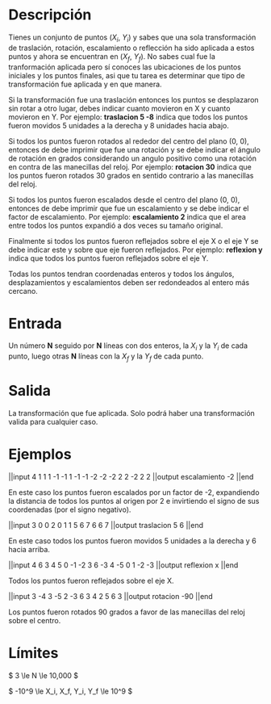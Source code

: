 # Descripción

Tienes un conjunto de puntos ($X_i$, $Y_i$) y sabes que una sola transformación de traslación, rotación, escalamiento o reflección ha sido aplicada a estos puntos y ahora se encuentran en ($X_f$, $Y_f$). No sabes cual fue la tranformación aplicada pero sí conoces las ubicaciones de los puntos iniciales y los puntos finales, asi que tu tarea es determinar que tipo de transformación fue aplicada y en que manera.

Si la transformación fue una traslación entonces los puntos se desplazaron sin rotar a otro lugar, debes indicar cuanto movieron en X y cuanto movieron en Y. Por ejemplo: **traslacion 5 -8** indica que todos los puntos fueron movidos 5 unidades a la derecha y 8 unidades hacia abajo.

Si todos los puntos fueron rotados al rededor del centro del plano (0, 0), entonces de debe imprimir que fue una rotación y se debe indicar el ángulo de rotación en grados considerando un angulo positivo como una rotación en contra de las manecillas del reloj.
Por ejemplo: **rotacion 30** indica que los puntos fueron rotados 30 grados en sentido contrario a las manecillas del reloj.

Si todos los puntos fueron escalados desde el centro del plano (0, 0), entonces de debe imprimir que fue un escalamiento y se debe indicar el factor de escalamiento. Por ejemplo: **escalamiento 2** indica que el area entre todos los puntos expandió a dos veces su tamaño original.

Finalmente si todos los puntos fueron reflejados sobre el eje X o el eje Y se debe indicar este y sobre que eje fueron reflejados. Por ejemplo: **reflexion y** indica que todos los puntos fueron reflejados sobre el eje Y.

Todas los puntos tendran coordenadas enteros y todos los ángulos, desplazamientos y escalamientos deben ser redondeados al entero más cercano.

# Entrada

Un número **N** seguido por **N** líneas con dos enteros, la $X_i$ y la $Y_i$ de cada punto, luego otras **N** líneas con la $X_f$ y la $Y_f$ de cada punto.

# Salida

La transformación que fue aplicada. Solo podrá haber una transformación valida para cualquier caso.

# Ejemplos

||input
4
1 1
1 -1
-1 1
-1 -1
-2 -2
-2 2
2 -2
2 2
||output
escalamiento -2
||end

En este caso los puntos fueron escalados por un factor de -2, expandiendo la distancia de todos los puntos al origen por 2 e invirtiendo el signo de sus coordenadas (por el signo negativo).

||input
3
0 0
2 0
1 1
5 6
7 6
6 7
||output
traslacion 5 6
||end

En este caso todos los puntos fueron movidos 5 unidades a la derecha y 6 hacia arriba.

||input
4
6 3
4 5
0 -1
-2 3
6 -3
4 -5
0 1
-2 -3
||output
reflexion x
||end

Todos los puntos fueron reflejados sobre el eje X.

||input
3
-4 3
-5 2
-3 6
3 4
2 5
6 3
||output
rotacion -90
||end

Los puntos fueron rotados 90 grados a favor de las manecillas del reloj sobre el centro.

# Límites

$ 3 \le N \le 10,000 $

$ -10^9 \le X_i, X_f, Y_i, Y_f \le 10^9 $